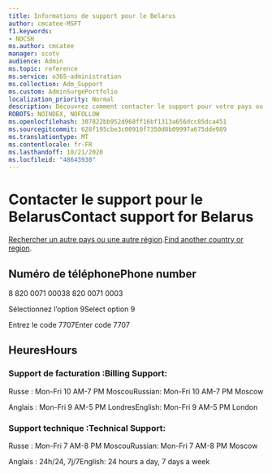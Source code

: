 ```yaml
---
title: Informations de support pour le Belarus
author: cmcatee-MSFT
f1.keywords:
- NOCSH
ms.author: cmcatee
manager: scotv
audience: Admin
ms.topic: reference
ms.service: o365-administration
ms.collection: Adm_Support
ms.custom: AdminSurgePortfolio
localization_priority: Normal
description: Découvrez comment contacter le support pour votre pays ou région.
ROBOTS: NOINDEX, NOFOLLOW
ms.openlocfilehash: 307822bb952d968ff16bf1313a656dcc85dca451
ms.sourcegitcommit: 628f195cbe3c00910f7350d8b09997a675dde989
ms.translationtype: MT
ms.contentlocale: fr-FR
ms.lasthandoff: 10/21/2020
ms.locfileid: "48643930"
---
```

# <a name="contact-support-for-belarus"></a><span data-ttu-id="c05fb-103">Contacter le support pour le Belarus</span><span class="sxs-lookup"><span data-stu-id="c05fb-103">Contact support for Belarus</span></span>

<span data-ttu-id="c05fb-104">[Rechercher un autre pays ou une autre région](../contact-support-for-business-products.md).</span><span class="sxs-lookup"><span data-stu-id="c05fb-104">[Find another country or region](../contact-support-for-business-products.md).</span></span>

## <a name="phone-number"></a><span data-ttu-id="c05fb-105">Numéro de téléphone</span><span class="sxs-lookup"><span data-stu-id="c05fb-105">Phone number</span></span>
<span data-ttu-id="c05fb-106">8 820 0071 0003</span><span class="sxs-lookup"><span data-stu-id="c05fb-106">8 820 0071 0003</span></span>

<span data-ttu-id="c05fb-107">Sélectionnez l’option 9</span><span class="sxs-lookup"><span data-stu-id="c05fb-107">Select option 9</span></span>

<span data-ttu-id="c05fb-108">Entrez le code 7707</span><span class="sxs-lookup"><span data-stu-id="c05fb-108">Enter code 7707</span></span>

## <a name="hours"></a><span data-ttu-id="c05fb-109">Heures</span><span class="sxs-lookup"><span data-stu-id="c05fb-109">Hours</span></span>
### <a name="billing-support"></a><span data-ttu-id="c05fb-110">Support de facturation :</span><span class="sxs-lookup"><span data-stu-id="c05fb-110">Billing Support:</span></span>

<span data-ttu-id="c05fb-111">Russe : Mon-Fri 10 AM-7 PM Moscou</span><span class="sxs-lookup"><span data-stu-id="c05fb-111">Russian: Mon-Fri 10 AM-7 PM Moscow</span></span>

<span data-ttu-id="c05fb-112">Anglais : Mon-Fri 9 AM-5 PM Londres</span><span class="sxs-lookup"><span data-stu-id="c05fb-112">English: Mon-Fri 9 AM-5 PM London</span></span>

### <a name="technical-support"></a><span data-ttu-id="c05fb-113">Support technique :</span><span class="sxs-lookup"><span data-stu-id="c05fb-113">Technical Support:</span></span>

<span data-ttu-id="c05fb-114">Russe : Mon-Fri 7 AM-8 PM Moscou</span><span class="sxs-lookup"><span data-stu-id="c05fb-114">Russian: Mon-Fri 7 AM-8 PM Moscow</span></span>

<span data-ttu-id="c05fb-115">Anglais : 24h/24, 7j/7</span><span class="sxs-lookup"><span data-stu-id="c05fb-115">English: 24 hours a day, 7 days a week</span></span>
